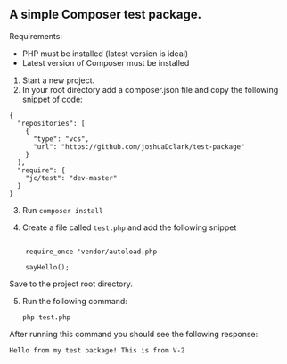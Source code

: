 ## A simple Composer test package.


Requirements:
- PHP must be installed (latest version is ideal)
- Latest version of Composer must be installed


1. Start a new project.
2. In your root directory add a composer.json file and copy the following snippet of code:

```
{
  "repositories": [
    {
      "type": "vcs",
      "url": "https://github.com/joshuaDclark/test-package"
    }
  ],
  "require": {
    "jc/test": "dev-master"
  }
}
```

3. Run `composer install`

4. Create a file called `test.php` and add the following snippet

```<?php

    require_once 'vendor/autoload.php

    sayHello();
```

Save to the project root directory.


5. Run the following command:

   `php test.php`

After running this command you should see the following response:

`Hello from my test package! This is from V-2`
